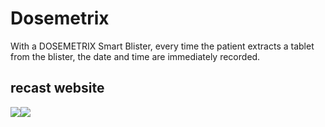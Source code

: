 # Dosemetrix  
With a DOSEMETRIX Smart Blister, every time the patient extracts a tablet from the blister, the date and time are immediately recorded.  

## recast website  
<img src="giphy.gif"/><img src="giphy.gif"/>